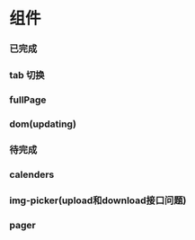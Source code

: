 # 组件
### 已完成

### tab 切换

### fullPage

### dom(updating)



### 待完成

### calenders

### img-picker(upload和download接口问题)

### pager

